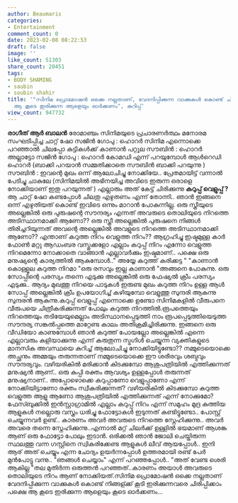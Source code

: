 ```yaml
---
author: Beaumaris
categories:
- Entertainment
comment_count: 0
date: 2023-02-08 08:22:53
draft: false
image: ''
like_count: 51303
share_count: 20451
tags:
- BODY SHAMING
- saubin
- soubin shahir
title: '"സിനിമ പ്രൊമോഷൻ ഒക്കെ നല്ലതാണ്, വേദനിപ്പിക്കുന്ന വാക്കുകൾ കൊണ്ട് ചിരിപ്പിക്കുമ്പോൾ
  ആ കൂടെ ഇരിക്കുന്ന ആളെയും ഓർക്കണം", കുറിപ്പ്'
view_count: 947732
---
```


**രാഗീത് ആർ ബാലൻ** രോമാഞ്ചം സിനിമയുടെ പ്രചാരണർത്ഥം മനോരമ സംഘടിപ്പിച്ച ചാറ്റ് ഷോ സജിൻ ഗോപു : ഹൊറർ സിനിമ എന്നൊക്കെ പറഞ്ഞാൽ ചിലപ്പോ കുട്ടികൾക്ക് കാണാൻ പറ്റൂല സൗബിൻ : ഹൊറർ അല്ലാട്ടോ സജിൻ ഗോപു : ഹൊറർ കോമഡി എന്ന് പറയുമ്പോൾ ആൾറെഡി ഹൊറർ (ബാക്കി പറയാൻ സമ്മതിക്കാതെ സൗബിൻ ബാക്കി പറയുന്നു ) സൗബിൻ : ഇവന്റെ മുഖം ഒന്ന് ആലോചിച്ചു നോക്കിയേ.. പ്രേതമായിട്ട് വന്നാൽ പേടിച്ചു ചാകുലേ (സിനിമയിൽ അഭിനയിച്ച അവിടെ ഇരുന്ന ഒരാളെ നോക്കിയാണ് ഇതു പറയുന്നത് ) എല്ലാരും അത് കേട്ട് ചിരിക്കുന്നു **കറുപ്പ് വെളുപ്പ് ?** ആ ചാറ്റ് ഷോ കണ്ടപ്പോൾ ചിലതു എഴുതണം എന്ന് തോന്നി.. ഞാൻ ഇങ്ങനെ ഒന്ന് എഴുതിയത് കൊണ്ട് ഇവിടെ ഒന്നും മാറാൻ പോകുന്നില്ല. ഒരു സ്ത്രീയുടെ അല്ലെങ്കിൽ ഒരു പുരുഷന്റെ സൗന്ദര്യം എന്നത് അവരുടെ തൊലിയുടെ നിറത്തെ അടിസ്ഥാനമാക്കി ആണോ?? ഒരു സ്ത്രീ അല്ലെങ്കിൽ പുരുഷനെ നിങ്ങൾ തിരിച്ചറിയുന്നത് അവന്റെ അല്ലെങ്കിൽ അവളുടെ നിറത്തെ അടിസ്ഥാനമാക്കി ആണോ?? എന്താണ് കറുത്ത നിറം വെളുത്ത നിറം?? ആഗ്രഹിച്ചു ഇഷ്ടമുള്ള കാർ ഫോൺ മറ്റു ആഡംബര വസ്തുക്കളോ എല്ലാം കറുപ്പ് നിറം എന്നോ വെളുത്ത നിറമെന്നോ നോക്കാതെ വാങ്ങാൻ എല്ലാവർക്കും ഇഷ്ടമാണ്.. പക്ഷെ ഒരു മനുഷ്യന്റെ കാര്യത്തിൽ ആകുമ്പോൾ.." അയ്യേ കറുത്ത് കരിക്കട്ട " "കാണാൻ കൊള്ളൂല കറുത്ത നിറമാ "ഒരു രസവും ഇല്ല കാണാൻ "അങ്ങനെ പോകുന്നു. ഒരു സോപ്പിന്റെ പരസ്യം തന്നെ എടുക്കു അല്ലെങ്കിൽ ഒരു ഫേഷ്യൽ ക്രീം പരസ്യം എടുക്കു.. ആദ്യം മുഖത്തു നിറയെ പാടുകൾ ഇരുണ്ട മുഖം കറുത്ത നിറം ഉള്ള ആൾ സോപ്പ് അല്ലെങ്കിൽ ക്രീം ഉപയോഗിച്ച് കഴിയുമ്പോ വെളുത്തു സുന്ദരി ആകുന്നു സുന്ദരൻ ആകുന്നു.കറുപ്പ് വെളുപ്പ് എന്നൊക്കെ ഉണ്ടോ സിനിമകളിൽ വീരുപനെ വീരുപയെ ചിത്രീകരിക്കുന്നത് പോലും കറുത്ത നിറത്തിൽ.രൂപത്തെയും നിറത്തെയും തടിയേയുമെല്ലാം അടിസ്ഥാനപ്പെടുത്തി നാം രൂപപ്പെടുത്തിയെടുത്ത സൗന്ദര്യ സങ്കല്‍പ്പത്തെ മാറ്റേണ്ട കാലം അതിക്രമിച്ചിരിക്കുന്നു. ഇങ്ങനെ ഒരു വീഡിയോ കാണുമ്പോൾ ഞാൻ കറുത്ത് പോയല്ലോ അല്ലെങ്കിൽ എന്നെ എല്ലാവരും കളിയാക്കുന്നു എന്ന് കരുതുന്ന സ്ട്രഗിൾ ചെയ്യുന്ന വ്യക്തികളുടെ മാനസിക അവസ്ഥയെ കുറിച്ച് ആലോചിച്ചു നോക്കിയിട്ടുണ്ടോ?? നമ്മുടെയൊക്കെ അച്ഛനും അമ്മയും തരുന്നതാണ് നമ്മുടെയൊക്കെ ഈ ശരീരവും ശബ്ദവും സൗന്ദര്യവും. വഴിയരികിൽ മരിക്കാൻ കിടക്കുമ്പോ ആശുപത്രിയിൽ എത്തിക്കുന്നത് മനുഷ്യൻ ആണ്.. ഒരു കുപ്പി രക്തം ആവശ്യം ഉള്ളപ്പോൾ തരുന്നത് മനുഷ്യനാണ്.. അപ്പോഴൊക്കെ കറുപ്പാണോ വെളുപ്പാണോ എന്ന് നോക്കിയിട്ടാണോ രക്തം സ്വീകരിക്കുന്നത്? വഴിയരികിൽ കിടക്കുമ്പോ കറുത്ത വെളുത്ത ആളു ആണോ ആശുപത്രിയിൽ എത്തിക്കുന്നത് എന്ന് നോക്കുമോ?ഫേസ്ബുക്കിൽ ഇൻസ്റ്റാഗ്രാമിൽ എല്ലാം കറുപ്പ് നിറം എന്ന് സമുഹം മുദ്ര കുത്തിയ ആളുകൾ നല്ലൊരു വസ്ത്രം ധരിച്ചു ഫോട്ടോകൾ ഇടുന്നത് കണ്ടിട്ടുണ്ടോ.. പോസ്റ്റ്‌ ചെയ്യുന്നവർ ഉണ്ട്.. കാരണം അവർ അവരുടെ നിറത്തെ സ്നേഹിക്കുന്നു.. അവർ അവരെ തന്നെ സ്നേഹിക്കുന്നു..എന്നാൽ മറ്റ് ചിലർക്ക് ഉള്ളിൽ ഭയമാണ് ആശങ്ക ആണ് ഒരു ഫോട്ടോ പോലും ഇടാൻ. ഒരിക്കൽ ഞാൻ ജോലി ചെയ്തിരുന്ന സ്ഥലത്തു വന്ന ഗസ്റ്റിനെ സ്വികരിക്കേണ്ട ആളുകൾ ലീവ് ആയപ്പോൾ.. ഇനി ആര് അത് ചെയ്യും എന്ന ചോദ്യം ഉയർന്നപ്പോൾ ഉത്തരമായി രണ്ട് പേർ മുൻപോട്ടു വന്നു.. "ഞങ്ങൾ ചെയ്യാം" എന്ന് പറഞ്ഞപ്പോൾ.. "അത് വേണ്ട ശെരി ആകില്ല "തല മുതിർന്ന ഒരുത്തൻ പറഞ്ഞത്..കാരണം അയാൾ അവരുടെ തൊലിയുടെ നിറം ആണ് നോക്കിയത്.സിനിമ പ്രൊമോഷൻ ഒക്കെ നല്ലതാണ് വേദനിപ്പിക്കുന്ന വാക്കുകൾ കൊണ്ട് നിങ്ങള്ക്ക് കൂടി ഇരിക്കുന്നവരെ ചിരിപ്പിക്കാം പക്ഷെ ആ കൂടെ ഇരിക്കുന്ന ആളെയും കൂടെ ഓർക്കണം...